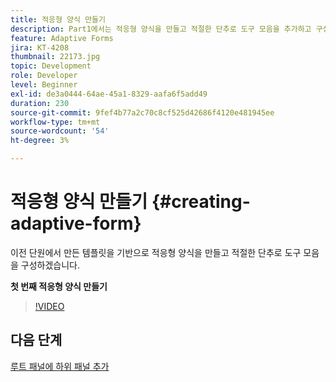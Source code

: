 ```yaml
---
title: 적응형 양식 만들기
description: Part1에서는 적응형 양식을 만들고 적절한 단추로 도구 모음을 추가하고 구성합니다.
feature: Adaptive Forms
jira: KT-4208
thumbnail: 22173.jpg
topic: Development
role: Developer
level: Beginner
exl-id: de3a0444-64ae-45a1-8329-aafa6f5add49
duration: 230
source-git-commit: 9fef4b77a2c70c8cf525d42686f4120e481945ee
workflow-type: tm+mt
source-wordcount: '54'
ht-degree: 3%

---
```


# 적응형 양식 만들기 {#creating-adaptive-form}

이전 단원에서 만든 템플릿을 기반으로 적응형 양식을 만들고 적절한 단추로 도구 모음을 구성하겠습니다.

**첫 번째 적응형 양식 만들기**

>[!VIDEO](https://video.tv.adobe.com/v/22173?quality=12&learn=on)

## 다음 단계

[루트 패널에 하위 패널 추가](./configuring-root-panel-and-adding-child-panels.md)
